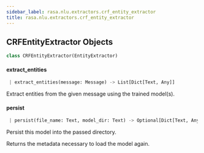 ```yaml
---
sidebar_label: rasa.nlu.extractors.crf_entity_extractor
title: rasa.nlu.extractors.crf_entity_extractor
---
```


## CRFEntityExtractor Objects

```python
class CRFEntityExtractor(EntityExtractor)
```

#### extract\_entities

```python
 | extract_entities(message: Message) -> List[Dict[Text, Any]]
```

Extract entities from the given message using the trained model(s).

#### persist

```python
 | persist(file_name: Text, model_dir: Text) -> Optional[Dict[Text, Any]]
```

Persist this model into the passed directory.

Returns the metadata necessary to load the model again.

